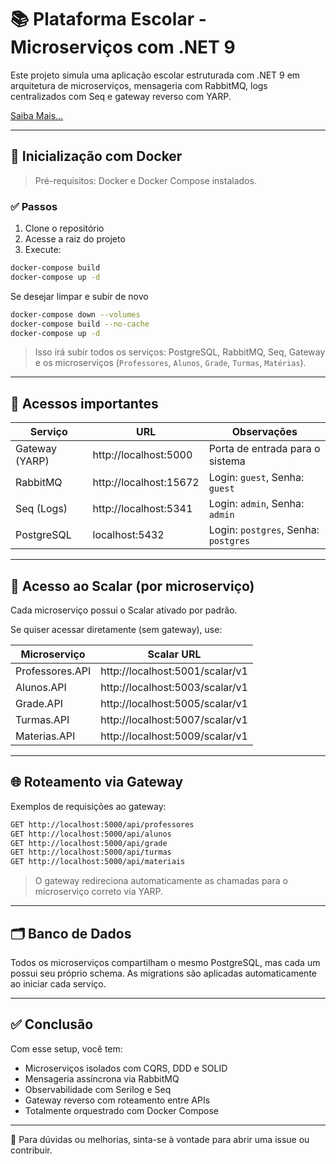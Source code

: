 # 📚 Plataforma Escolar - Microserviços com .NET 9

Este projeto simula uma aplicação escolar estruturada com .NET 9 em arquitetura de microserviços, mensageria com RabbitMQ, logs centralizados com Seq e gateway reverso com YARP.

[Saiba Mais...](documentacao.md)

---

## 🐳 Inicialização com Docker

> Pré-requisitos: Docker e Docker Compose instalados.

### ✅ Passos

1. Clone o repositório
2. Acesse a raiz do projeto
3. Execute:

```bash
docker-compose build
docker-compose up -d
```

Se desejar limpar e subir de novo

```bash
docker-compose down --volumes
docker-compose build --no-cache
docker-compose up -d
```

> Isso irá subir todos os serviços: PostgreSQL, RabbitMQ, Seq, Gateway e os microserviços (`Professores`, `Alunos`, `Grade`, `Turmas`, `Matérias`).

---

## 🔗 Acessos importantes

| Serviço        | URL                    | Observações                          |
| -------------- | ---------------------- | ------------------------------------ |
| Gateway (YARP) | http://localhost:5000  | Porta de entrada para o sistema      |
| RabbitMQ       | http://localhost:15672 | Login: `guest`, Senha: `guest`       |
| Seq (Logs)     | http://localhost:5341  | Login: `admin`, Senha: `admin`       |
| PostgreSQL     | localhost:5432         | Login: `postgres`, Senha: `postgres` |

---

## 🧪 Acesso ao Scalar (por microserviço)

Cada microserviço possui o Scalar ativado por padrão.

Se quiser acessar diretamente (sem gateway), use:

| Microserviço    | Scalar URL                      |
| --------------- | ------------------------------- |
| Professores.API | http://localhost:5001/scalar/v1 |
| Alunos.API      | http://localhost:5003/scalar/v1 |
| Grade.API       | http://localhost:5005/scalar/v1 |
| Turmas.API      | http://localhost:5007/scalar/v1 |
| Materias.API    | http://localhost:5009/scalar/v1 |

---

## 🌐 Roteamento via Gateway

Exemplos de requisições ao gateway:

```bash
GET http://localhost:5000/api/professores
GET http://localhost:5000/api/alunos
GET http://localhost:5000/api/grade
GET http://localhost:5000/api/turmas
GET http://localhost:5000/api/materiais
```

> O gateway redireciona automaticamente as chamadas para o microserviço correto via YARP.

---

## 🗂 Banco de Dados

Todos os microserviços compartilham o mesmo PostgreSQL, mas cada um possui seu próprio schema. As migrations são aplicadas automaticamente ao iniciar cada serviço.

---

## ✅ Conclusão

Com esse setup, você tem:

- Microserviços isolados com CQRS, DDD e SOLID
- Mensageria assíncrona via RabbitMQ
- Observabilidade com Serilog e Seq
- Gateway reverso com roteamento entre APIs
- Totalmente orquestrado com Docker Compose

---

🚀 Para dúvidas ou melhorias, sinta-se à vontade para abrir uma issue ou contribuir.
